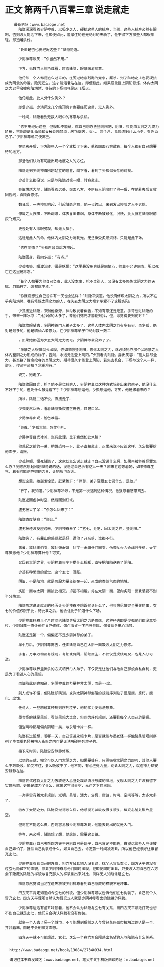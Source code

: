 # 正文 第两千八百零三章 说走就走
        最新网址：www.badaoge.net
          陆隐深深看着少阴神尊，以极少之人，硬抗这些人的掠夺，当然，这些人掠夺必然有限制，否则没人能活下来，但即便如此，能撑住的也是绝对的天骄了，怪不得下方那些人都很年轻，却透着杀伐。
      
          “晚辈是否也要经历这些？”陆隐问道。
      
          少阴神尊淡笑：“你当然不用。”
      
          下方，无数门人脸色难看，盯着陆隐，眼底带着寒意。
      
          他们每一个人都是这么过来的，经历过地底残酷的竞争，厮杀，到了陆地之上也要硬抗成为阴食的命运，险死还生，这才能活着站在这，即便如此，如果没能登上阴阳修炼，体内太阴之力迟早会被炙阳烘烤，等待的下场同样是灰飞烟灭。
      
          他们如此，此人凭什么例外？
      
          即便少孤，少清风这几个绝顶奇才也要经历这些，无人例外。
      
          一时间，陆隐看到无数人眼中的寒意与杀机。
      
          “你不用经历这些，但规矩不能破，你自己想办法登阴阳吧，阴阳，只能由太阴之力成为阶梯，否则即便化仙境都会被炙阳焚烧，灰飞烟灭，玄七，两个月，能修炼到什么地步，看你自己了。”少阴神尊说完便离去。
      
          在他离开后，下方那些人一个个放松了下来，朝着四面八方散去，每个人都有自己想要待的地方。
      
          那是他们认为有可能出现地底之人的方位。
      
          陆隐走到少阴神尊刚刚站立的位置，向下看，看到了少孤仰头与他对视。
      
          少孤什么都没说，只是与陆隐对视一眼，转身就走。
      
          炙阳烘烤大地，陆隐看着远处，四面八方，不时有人阴冷盯了他一眼，在他看去后又收回视线，自顾自修炼。
      
          数日后，一声惨叫响起，引起陆隐注意，他一步跨出，来到发出惨叫之人不远处。
      
          惨叫之人哀嚎，不断翻滚，体表冒出青烟，身体不断被融化，很快，此人就在陆隐眼前灰飞烟灭。
      
          更远处有人冷眼旁观，却无人插手。
      
          这就是此人的命，他体内太阴之力消耗光，无法承受炙阳烘烤，只能是此下场。
      
          “你在同情？”少孤声音自后方响起。
      
          陆隐回身，看向少孤：“有点。”
      
          少孤嗤笑，眼波流转，很是妖媚：“这里最没用的就是同情心，师尊不允许同情，所以死亡在这里是常态。”
      
          “每个人都要为他自己负责，此人没本事，抢不过别人，又没有太多修炼太阴之力的天赋，只能死了，逃都逃不掉。”
      
          “你就没想过自己或许有一天也会这样？”陆隐平淡道，他没有修炼太阴之力，所以不在乎炙阳烘烤，唯有修炼太阴之力的人，在失去太阴之力后才承受不了这股炙阳。
      
          少孤接近陆隐，来到他身旁，体内散发着幽香，不知有意还是无意，手背划过陆隐的手，带来一阵冰凉：“比我弱的太多了，等他们死光才能轮到我，但，你觉得要到何时？”
      
          陆隐放眼望去，少阴神尊门人弟子太多了，这些人体内太阴之力有多有少，而少孤，绝对是最多的，他是临仙六转修为，在少阴神尊弟子中绝对数一数二
      
          ，如果她都因为失去太阴之力而死，少阴神尊就没弟子了。
      
          “地底之人很快就会出现，你如果想登阴阳，修炼太阴之力，就必须抢夺那个以地底之人体内至阴之力形成的梯子，否则，永远无法登上阴阳。”少孤看向陆隐，露出笑容：“别人拼尽全力，甚至拼了性命抢夺的至阴之力，期待很久才能登上阴阳，若失去机会，下场与这个人一样，那么，你会不会抢？我很期待。”
      
          说完，她走了。
      
          陆隐收回目光，抢？他不是仁慈的人，少阴神尊以这种方式培养出来的弟子，他没什么不好下手的，但凭什么被逼着下手？少阴神尊想逼他，少孤想逼他，可笑，他是求着来的？
      
          所以，陆隐二话不说，直接走了。
      
          少孤陡然回头，看着陆隐撕裂虚空离去，目瞪口呆。
      
          少阴神尊出现，脸色难看。
      
          “师尊。”少孤大惊，急忙行礼。
      
          少阴神尊目光冰冷，岂有此理，此子竟然如此大胆？
      
          他想起之前的一幕，稍微恐吓一下，此子直接就走，正常来说不应该这样，怎么都要给他面子，混账。
      
          少孤胆颤，恨死陆隐了，这家伙怎么说走就走？自己没说什么啊，如果再被师尊怪罪怎么办？她忽然想起刚刚陆隐说的话，没想过自己会有这么一天？原来在这等着她，如果师尊生气，真有可能剥夺她的力量，让她灰飞烟灭。
      
          想到这里，她越发惶恐，赶紧跪下：“师尊，弟子没跟玄七说什么，是他。”
      
          “行了，我知道。”少阴神尊冷哼，不是第一次遇到这种情况，他强忍着怒意离去。
      
          陆隐返回虚神时空，然后回到红域。
      
          虚无极呆了呆：“你怎么回来了？”
      
          陆隐态度随意：“逛逛。”
      
          虚无极还没反应过来，少阴神尊来了：“玄七，走吧，回太阴之界，登阴阳。”
      
          陆隐笑了，有靠山的感觉就是好，逼他？开玩笑，谁都不行。
      
          等着，等陆家归来，等陆源老祖，陆天一老祖他们回来，他要在六方会横行无忌，大天尊厌恶他？少阴神尊算计他？可笑。
      
          又回到太阴之界，少阴神尊只字不提什么规矩，直接把陆隐送去了阴阳。
      
          少孤有种憋愤的感觉，这个玄七，混账。
      
          阴阳，不是陆地，就是两股力量交织在一起，形成的类似气态的地域。
      
          炙阳一面与太阴一面彼此相交，却互不相融，站在太阴一面，望向炙阳一面竟感受不到半分热意。
      
          陆隐两次说走就走的经历让少阴神尊不想跟他说什么了，他只想尽快完全要做的事，玄七的价值仅限于此，待此事之后，他会让此子知道什么下场。
      
          少阴神尊耗费半个月时间给陆隐讲解太阴之力的修炼，这种待遇即便少孤他们都没享受过，少阴神尊一直让他们自己修炼，偶尔指点一下已是恩赐，何曾这般用心指导。
      
          陆隐还是第一个，偏偏还不是少阴神尊的弟子。
      
          半个月后，少阴神尊离去，任由陆隐自己在太阴一面吸收太阴之力修炼。
      
          宇宙，万事万物都有规则，有阳就有阴，阴阳而生，不仅仅是视线可及，也是人心可及。
      
          少阴神尊以养蛊厮杀的方式培养门人弟子，不仅仅是让他们与他自己那般自私自利，更是为了看透人心的黑暗。
      
          而陆隐此刻也知道，少阴神尊的力量并非太阴，而是--腐。
      
          别人或许不懂，但陆隐却猜测，或许太阴神尊触碰的规则序列粒子便是腐，腐朽，腐化，腐蚀。
      
          任何人，一旦触碰某种规则序列粒子，他的实力便无法想象。
      
          墨老怪的就是黑暗，看似黑暗大过腐，但同为序列规则，还要看每个人自己的掌握。
      
          但这两种都是偏向阴暗一类，与永暗卡片一样。
      
          陆隐有过设想，若哪一天，自己悟透永暗卡片，是否就能与墨老怪一样触碰黑暗规则序列？毕竟墨老怪被拖入永暗之内可是无法触碰序列粒子的。
      
          接下来时间，陆隐安安静静修炼。
      
          以他的天赋，完全可以入门太阴之力，如果要提升，只需吸收太阴之力即可，其他人要么不敢吸收，怕受不住，要么吸收不了，他不同，有心脏处力量，别说太阴之力，就连神力都安安静静在这。
      
          陆隐尝试过将太阴之力吸收进入心脏处戏命流沙形成的陆地，发现太阴之力并没有留下实体形态，更像是成为了什么，就像这宇宙星空，光芒之下的黑暗。
      
          一片宇宙有着太多规则，光明，黑暗，活力，生机，腐蚀，时间，空间等等，太多太多了。
      
          吸收了太阴之力，陆隐没觉得怎么样，他感觉可以吸收很多很多，填充心脏处那片星空。
      
          但现在不能这么做，否则容易被少阴神尊发现，他能表现出的就是入门。
      
          等等，未必啊，陆隐想了想，他貌似，需要这么做。
      
          少阴神尊让自己去帮四方天平诬陷自己是暗子，自己肯定不能去，白望远那些人应该被自己弄怕了，就怕自己伪装成什么，如果自己去，肯定第一时间被发现，所以他已经想好让谁冒充玄七。
      
          少阴神尊看到自己的外貌，但六方会其他人没看过，找个人冒充玄七，四方天平也没看过玄七隐藏下的面貌，除非少阴神尊与他们同时出现，但即便同时出现，只要没人将自己在六方会下隐藏的陆隐的样貌与冒充那人的样貌拿出来对比，同样无人知晓谁是玄七。
      
          陆隐忽然觉得当初在遗失族被少阴神尊看到自己隐藏的样貌不是坏事。
      
          四方天平肯定知道如今玄七的外貌，但少阴神尊可以告诉他们玄七伪装了，自己找个人冒充玄七，四方天平理所当然认为冒充之人就是少阴神尊看出的隐藏的样貌。
      
          少阴神尊这边有虚五味顶着，他不会认为陆隐与玄七有关系，而四方天平那边打死也想不到自己就是玄七，他们只会确认样貌有没有伪装。
      
          就像一个人去了另一个城市，不可能想到眼前之人与曾经某座城市接触过的人是一个，并非蠢笨，而是不会朝那方面想。
      
          四方天平就不可能想过，玄七，这么一个在六方会闯荡出名望的人与陆隐有什么关系。
      
      
      http://www.badaoge.net/book/13084/27340934.html
      
      请记住本书首发域名：www.badaoge.net。笔尖中文手机版阅读网址：m.badaoge.net